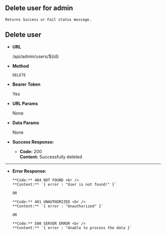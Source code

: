 **Delete user for admin**
----
    Returns Success or Fail status message.

## Delete user

* **URL**

  /api/admin/users/${id}

* **Method**

  `DELETE`

* **Bearer Token**

  Yes

* **URL Params**

  None

* **Data Params**

  None

* **Success Response:**

    * **Code:** 200 <br/>
      **Content:** Successfully deleted

----



* **Error Response:**


      **Code:** 404 NOT FOUND <br />
      **Content:** `{ error : "User is not found!" }`

      OR

      **Code:** 401 UNAUTHORIZED <br />
      **Content:** `{ error : "Unauthorized" }`

      OR

      **Code:** 500 SERVER ERROR <br />
      **Content:** `{ error : "Unable to process the data }`
